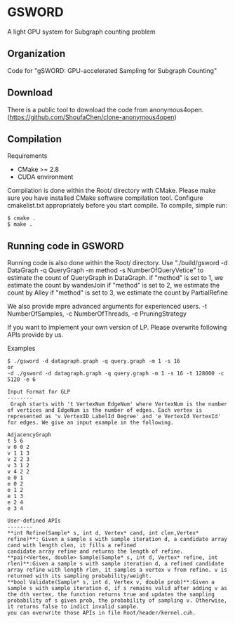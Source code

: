 # GSWORD
A light GPU system for Subgraph counting problem

Organization
--------
Code for "gSWORD: GPU-accelerated Sampling for Subgraph Counting"

Download
--------
There is a public tool to download the code from anonymous4open. (https://github.com/ShoufaChen/clone-anonymous4open)

Compilation
--------

Requirements

* CMake &gt;= 2.8
* CUDA environment

Compilation is done within the Root/ directory with CMake. 
Please make sure you have installed CMake software compilation tool.
Configure cmakelist.txt appropriately before you start compile. 
To compile, simple run:

```
$ cmake .
$ make .
```

Running code in GSWORD
--------
Running code is also done within the Root/ directory. 
Use "./build/gsword -d DataGraph -q QueryGraph -m method -s NumberOfQueryVetice" to estimate the count of QueryGraph in DataGraph.
if "method" is set to 1, we estimate the count by wanderJoin
if "method" is set to 2, we estimate the count by Alley
if "method" is set to 3, we estimate the count by PartialRefine

We also provide mpre advanced arguments for experienced users. 
-t NumberOfSamples,  -c NumberOfThreads, -e PruningStrategy

If you want to implement your own version of LP.
Please overwrite following APIs provide by us.

Examples
```
$ ./gsword -d datagraph.graph -q query.graph -m 1 -s 16
or
-d ./gsword -d datagraph.graph -q query.graph -m 1 -s 16 -t 128000 -c 5120 -e 6
```

```
Input Format for GLP
--------
 Graph starts with 't VertexNum EdgeNum' where VertexNum is the number of vertices and EdgeNum is the number of edges. Each vertex is represented as 'v VertexID LabelId Degree' and 'e VertexId VertexId' for edges. We give an input example in the following.

AdjacencyGraph
t 5 6
v 0 0 2
v 1 1 3
v 2 2 3
v 3 1 2
v 4 2 2
e 0 1
e 0 2
e 1 2
e 1 3
e 2 4
e 3 4

User-defined APIs
--------
**int Refine(Sample* s, int d, Vertex* cand, int clen,Vertex* refine)**: Given a sample s with sample iteration d, a candidate array cand with length clen, it fills a refined
candidate array refine and returns the length of refine.
**pair<Vertex, double> Sample(Sample* s, int d, Vertex* refine, int rlen)**:Given a sample s with sample iteration d, a refined candidate array refine with length rlen, it samples a vertex v from refine. v is returned with its sampling probability/weight.
**bool Validate(Sample* s, int d, Vertex v, double prob)**:Given a sample s with sample iteration d, if s remains valid after adding v as the dth vertex, the function returns true and updates the sampling probability of s given prob, the probability of sampling v. Otherwise, it returns false to indict invalid sample.
you can overwrite those APIs in file Root/header/kernel.cuh.